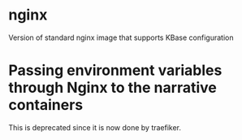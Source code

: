 # nginx
Version of standard nginx image that supports KBase configuration

# Passing environment variables through Nginx to the narrative containers

This is deprecated since it is now done by traefiker.
